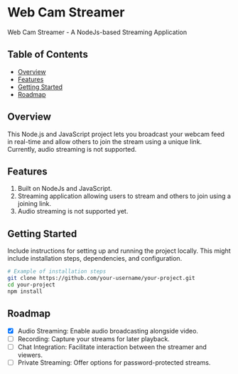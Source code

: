 # Web Cam Streamer

Web Cam Streamer  - A NodeJs-based Streaming Application

## Table of Contents

- [Overview](#overview)
- [Features](#features)
- [Getting Started](#getting-started)
- [Roadmap](#roadmap)

## Overview

This Node.js and JavaScript project lets you broadcast your webcam feed in real-time and allow others to join the stream using a unique link. Currently, audio streaming is not supported.

## Features

1. Built on NodeJs and JavaScript.
2. Streaming application allowing users to stream and others to join using a joining link.
3. Audio streaming is not supported yet.

## Getting Started

Include instructions for setting up and running the project locally. This might include installation steps, dependencies, and configuration.

```bash
# Example of installation steps
git clone https://github.com/your-username/your-project.git
cd your-project
npm install
```

## Roadmap

- [x] Audio Streaming: Enable audio broadcasting alongside video.
- [ ] Recording: Capture your streams for later playback.
- [ ] Chat Integration: Facilitate interaction between the streamer and viewers.
- [ ] Private Streaming: Offer options for password-protected streams.
